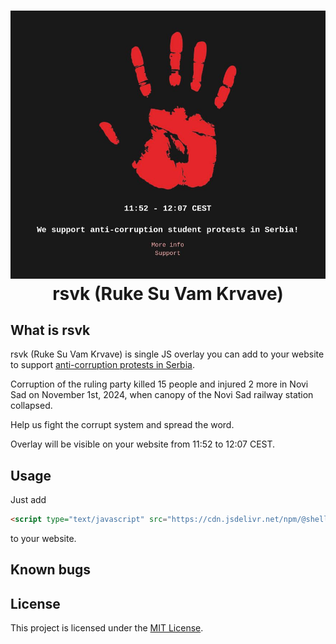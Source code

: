 <h1 align="center">
    <a href="https://github.com/shellmonk/rsvk">
    <img src="./.github/assets/banner.jpg">
    </a>
    <br />
    rsvk (Ruke Su Vam Krvave)
</h1>

## What is rsvk

rsvk (Ruke Su Vam Krvave) is single JS overlay you can add to your website to support [anti-corruption protests in Serbia](https://en.wikipedia.org/wiki/2024%E2%80%932025_Serbian_anti-corruption_protests).

Corruption of the ruling party killed 15 people and injured 2 more in Novi Sad on November 1st, 2024, when canopy of the Novi Sad railway station collapsed.

Help us fight the corrupt system and spread the word.

Overlay will be visible on your website from 11:52 to 12:07 CEST.

## Usage

Just add

```html
<script type="text/javascript" src="https://cdn.jsdelivr.net/npm/@shellmonk/rsvk/dist/rsvk.min.js"></script>
```

to your website.

## Known bugs

## License

This project is licensed under the [MIT License](http://opensource.org/licenses/MIT).